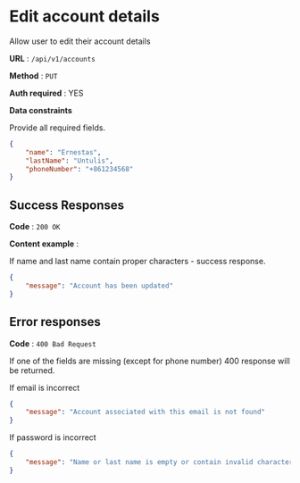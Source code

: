# Edit account details

Allow user to edit their account details

**URL** : `/api/v1/accounts`

**Method** : `PUT`

**Auth required** : YES

**Data constraints**

Provide all required fields.

```json
{
    "name": "Ernestas",
    "lastName": "Untulis",
    "phoneNumber": "+861234568"
}
```

## Success Responses

**Code** : `200 OK`

**Content example** : 

If name and last name contain proper characters - success response.

```json
{
    "message": "Account has been updated"
}
```
## Error responses

**Code** : `400 Bad Request`

If one of the fields are missing (except for phone number) 400 response will be returned.

If email is incorrect

```json
{
    "message": "Account associated with this email is not found"
}
```

If password is incorrect

```json
{
    "message": "Name or last name is empty or contain invalid characters"
}
```

